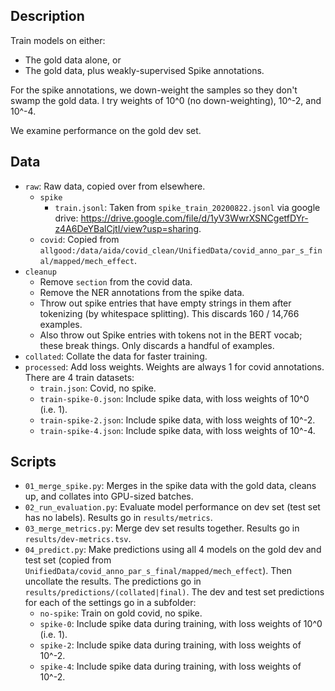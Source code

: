 ## Description

Train models on either:
- The gold data alone, or
- The gold data, plus weakly-supervised Spike annotations.

For the spike annotations, we down-weight the samples so they don't swamp the gold data. I try weights of 10^0 (no down-weighting), 10^-2, and 10^-4.

We examine performance on the gold dev set.

## Data

- `raw`: Raw data, copied over from elsewhere.
  - `spike`
    - `train.jsonl`: Taken from `spike_train_20200822.jsonl` via google drive: https://drive.google.com/file/d/1yV3WwrXSNCgetfDYr-z4A6DeYBalCjtI/view?usp=sharing.
  - `covid`: Copied from `allgood:/data/aida/covid_clean/UnifiedData/covid_anno_par_s_final/mapped/mech_effect`.
- `cleanup`
  - Remove `section` from the covid data.
  - Remove the NER annotations from the spike data.
  - Throw out spike entries that have empty strings in them after tokenizing (by whitespace splitting). This discards 160 / 14,766 examples.
  - Also throw out Spike entries with tokens not in the BERT vocab; these break things. Only discards a handful of examples.
- `collated`: Collate the data for faster training.
- `processed`: Add loss weights. Weights are always 1 for covid annotations. There are 4 train datasets:
  - `train.json`: Covid, no spike.
  - `train-spike-0.json`: Include spike data, with loss weights of 10^0 (i.e. 1).
  - `train-spike-2.json`: Include spike data, with loss weights of 10^-2.
  - `train-spike-4.json`: Include spike data, with loss weights of 10^-4.


## Scripts

- `01_merge_spike.py`: Merges in the spike data with the gold data, cleans up, and collates into GPU-sized batches.
- `02_run_evaluation.py`: Evaluate model performance on dev set (test set has no labels). Results go in `results/metrics`.
- `03_merge_metrics.py`: Merge dev set results together. Results go in `results/dev-metrics.tsv`.
- `04_predict.py`: Make predictions using all 4 models on the gold dev and test set (copied from `UnifiedData/covid_anno_par_s_final/mapped/mech_effect`). Then uncollate the results. The predictions go in `results/predictions/(collated|final)`. The dev and test set predictions for each of the settings go in a subfolder:
  - `no-spike`: Train on gold covid, no spike.
  - `spike-0`: Include spike data during training, with loss weights of 10^0 (i.e. 1).
  - `spike-2`: Include spike data during training, with loss weights of 10^-2.
  - `spike-4`: Include spike data during training, with loss weights of 10^-2.
